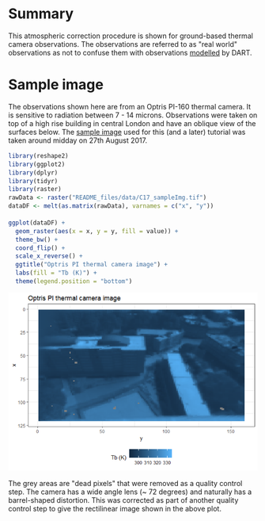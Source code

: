 # Summary

This atmospheric correction procedure is shown for ground-based thermal camera observations. The observations are referred to as "real world" observations as not to confuse them with observations [modelled](../../tutorials/DART-simulation) by DART.

# Sample image

The observations shown here are from an Optris PI-160 thermal camera. It is sensitive to radiation between 7 - 14 microns. Observations were taken on top of a high rise building in central London and have an oblique view of the surfaces below. The [sample image](README_files/data/C17_sampleImg.tif) used for this (and a later) tutorial was taken around midday on 27th August 2017.


```r
library(reshape2)
library(ggplot2)
library(dplyr)
library(tidyr)
library(raster)
rawData <- raster("README_files/data/C17_sampleImg.tif")
dataDF <- melt(as.matrix(rawData), varnames = c("x", "y"))

ggplot(dataDF) +
  geom_raster(aes(x = x, y = y, fill = value)) +
  theme_bw() +
  coord_flip() +
  scale_x_reverse() +
  ggtitle("Optris PI thermal camera image") +
  labs(fill = "Tb (K)") +
  theme(legend.position = "bottom")
```

![](README_files/figure-gfm/unnamed-chunk-1-2-1.png)<!-- -->

The grey areas are "dead pixels" that were removed as a quality control step. The camera has a wide angle lens (~ 72 degrees) and naturally has a barrel-shaped distortion. This was corrected as part of another quality control step to give the rectilinear image shown in the above plot.


